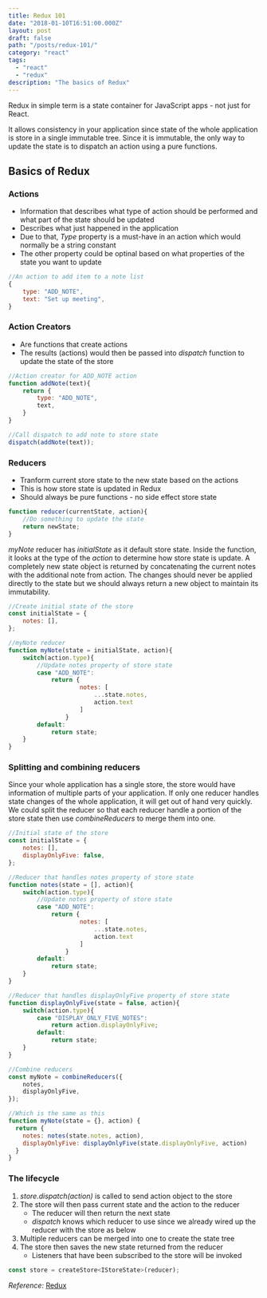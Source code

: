 ```yaml
---
title: Redux 101
date: "2018-01-10T16:51:00.000Z"
layout: post
draft: false
path: "/posts/redux-101/"
category: "react"
tags:
  - "react"
  - "redux"
description: "The basics of Redux"
---
```


Redux in simple term is a state container for JavaScript apps - not just for React. 

It allows consistency in your application since state of the whole application is store in a single immutable tree. Since it is immutable, the only way to update the state is to dispatch an action using a pure functions.

## Basics of Redux
### Actions
* Information that describes what type of action should be performed and what part of the state should be updated
* Describes what just happened in the application
* Due to that, _Type_ property is a must-have in an action which would normally be a string constant
* The other property could be optinal based on what properties of the state you want to update

```javascript
//An action to add item to a note list
{
    type: "ADD_NOTE",
    text: "Set up meeting",
}
```

### Action Creators
* Are functions that create actions
* The results (actions) would then be passed into _dispatch_ function to update the state of the store

```javascript
//Action creator for ADD_NOTE action
function addNote(text){
    return {
        type: "ADD_NOTE",
        text,
    }
}

//Call dispatch to add note to store state
dispatch(addNote(text));
```

### Reducers
* Tranform current store state to the new state based on the actions
* This is how store state is updated in Redux
* Should always be pure functions - no side effect store state

```javascript
function reducer(currentState, action){
    //Do something to update the state
    return newState;
}
```


_myNote_ reducer has _initialState_ as it default store state. Inside the function, it looks at the type of the _action_ to determine how store state is update. A completely new state object is returned by concatenating the current notes with the additional note from action. The changes should never be applied directly to the state but we should always return a new object to maintain its immutability.

```javascript
//Create initial state of the store
const initialState = {
    notes: [],
};

//myNote reducer
function myNote(state = initialState, action){
    switch(action.type){
        //Update notes property of store state
        case "ADD_NOTE":
            return {
                    notes: [
                        ...state.notes,
                        action.text
                    ] 
                }
        default: 
            return state;
    }
}
```

### Splitting and combining reducers
Since your whole application has a single store, the store would have information of multiple parts of your application. If only one reducer handles state changes of the whole application, it will get out of hand very quickly. We could split the reducer so that each reducer handle a portion of the store state then use _combineReducers_ to merge them into one.

```javascript
//Initial state of the store
const initialState = {
    notes: [],
    displayOnlyFive: false,
};

//Reducer that handles notes property of store state
function notes(state = [], action){
    switch(action.type){
        //Update notes property of store state
        case "ADD_NOTE":
            return {
                    notes: [
                        ...state.notes,
                        action.text
                    ] 
                }
        default: 
            return state;
    }
}

//Reducer that handles displayOnlyFive property of store state
function displayOnlyFive(state = false, action){
    switch(action.type){
        case "DISPLAY_ONLY_FIVE_NOTES":
            return action.displayOnlyFive;
        default: 
            return state;
    }
} 

//Combine reducers
const myNote = combineReducers({
    notes,
    displayOnlyFive,
});

//Which is the same as this
function myNote(state = {}, action) {
  return {
    notes: notes(state.notes, action),
    displayOnlyFive: displayOnlyFive(state.displayOnlyFive, action)
  }
}
```

### The lifecycle
1. _store.dispatch(action)_ is called to send action object to the store
2. The store will then pass current state and the action to the reducer
    * The reducer will then return the next state
    * _dispatch_ knows which reducer to use since we already wired up the reducer with the store as below
3. Multiple reducers can be merged into one to create the state tree
4. The store then saves the new state returned from the reducer
    * Listeners that have been subscribed to the store will be invoked
    
```javascript
const store = createStore<IStoreState>(reducer);
```


*Reference:* [Redux](https://redux.js.org/)
